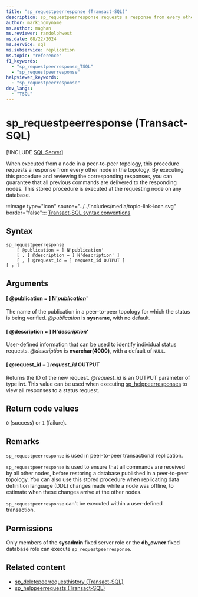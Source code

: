 ```yaml
---
title: "sp_requestpeerresponse (Transact-SQL)"
description: sp_requestpeerresponse requests a response from every other node in a peer-to-peer topology.
author: markingmyname
ms.author: maghan
ms.reviewer: randolphwest
ms.date: 08/22/2024
ms.service: sql
ms.subservice: replication
ms.topic: "reference"
f1_keywords:
  - "sp_requestpeerresponse_TSQL"
  - "sp_requestpeerresponse"
helpviewer_keywords:
  - "sp_requestpeerresponse"
dev_langs:
  - "TSQL"
---
```

# sp_requestpeerresponse (Transact-SQL)

[!INCLUDE [SQL Server](../../includes/applies-to-version/sqlserver.md)]

When executed from a node in a peer-to-peer topology, this procedure requests a response from every other node in the topology. By executing this procedure and reviewing the corresponding responses, you can guarantee that all previous commands are delivered to the responding nodes. This stored procedure is executed at the requesting node on any database.

:::image type="icon" source="../../includes/media/topic-link-icon.svg" border="false"::: [Transact-SQL syntax conventions](../../t-sql/language-elements/transact-sql-syntax-conventions-transact-sql.md)

## Syntax

```syntaxsql
sp_requestpeerresponse
    [ @publication = ] N'publication'
    [ , [ @description = ] N'description' ]
    [ , [ @request_id = ] request_id OUTPUT ]
[ ; ]
```

## Arguments

#### [ @publication = ] N'*publication*'

The name of the publication in a peer-to-peer topology for which the status is being verified. *@publication* is **sysname**, with no default.

#### [ @description = ] N'*description*'

User-defined information that can be used to identify individual status requests. *@description* is **nvarchar(4000)**, with a default of `NULL`.

#### [ @request_id = ] *request_id* OUTPUT

Returns the ID of the new request. *@request_id* is an OUTPUT parameter of type **int**. This value can be used when executing [sp_helppeerresponses](sp-helppeerresponses-transact-sql.md) to view all responses to a status request.

## Return code values

`0` (success) or `1` (failure).

## Remarks

`sp_requestpeerresponse` is used in peer-to-peer transactional replication.

`sp_requestpeerresponse` is used to ensure that all commands are received by all other nodes, before restoring a database published in a peer-to-peer topology. You can also use this stored procedure when replicating data definition language (DDL) changes made while a node was offline, to estimate when these changes arrive at the other nodes.

`sp_requestpeerresponse` can't be executed within a user-defined transaction.

## Permissions

Only members of the **sysadmin** fixed server role or the **db_owner** fixed database role can execute `sp_requestpeerresponse`.

## Related content

- [sp_deletepeerrequesthistory (Transact-SQL)](sp-deletepeerrequesthistory-transact-sql.md)
- [sp_helppeerrequests (Transact-SQL)](sp-helppeerrequests-transact-sql.md)
